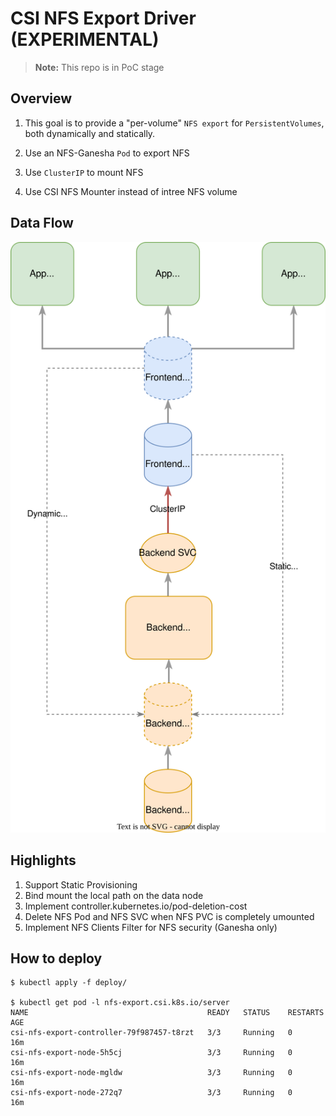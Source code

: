# CSI NFS Export Driver (EXPERIMENTAL)

> **Note:**
> This repo is in PoC stage

## Overview

1. This goal is to provide a "per-volume" `NFS export` for `PersistentVolumes`, both dynamically and statically.

1. Use an NFS-Ganesha `Pod` to export NFS

1. Use `ClusterIP` to mount NFS

1. Use CSI NFS Mounter instead of intree NFS volume

## Data Flow

![Data Plane](img/data_flow.drawio.svg)

## Highlights

1. Support Static Provisioning
2. Bind mount the local path on the data node
3. Implement controller.kubernetes.io/pod-deletion-cost
4. Delete NFS Pod and NFS SVC when NFS PVC is completely umounted
5. Implement NFS Clients Filter for NFS security (Ganesha only)

## How to deploy

```Console
$ kubectl apply -f deploy/

$ kubectl get pod -l nfs-export.csi.k8s.io/server
NAME                                        READY   STATUS    RESTARTS   AGE
csi-nfs-export-controller-79f987457-t8rzt   3/3     Running   0          16m
csi-nfs-export-node-5h5cj                   3/3     Running   0          16m
csi-nfs-export-node-mgldw                   3/3     Running   0          16m
csi-nfs-export-node-272q7                   3/3     Running   0          16m
```

